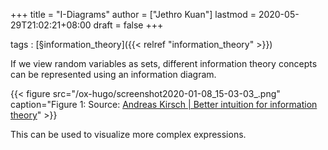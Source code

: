 +++
title = "I-Diagrams"
author = ["Jethro Kuan"]
lastmod = 2020-05-29T21:02:21+08:00
draft = false
+++

tags
: [§information\_theory]({{< relref "information_theory" >}})

If we view random variables as sets, different information theory
concepts can be represented using an information diagram.

{{< figure src="/ox-hugo/screenshot2020-01-08_15-03-03_.png" caption="Figure 1: Source: [Andreas Kirsch | Better intuition for information theory](https://www.blackhc.net/blog/2019/better-intuition-for-information-theory/)" >}}

This can be used to visualize more complex expressions.
